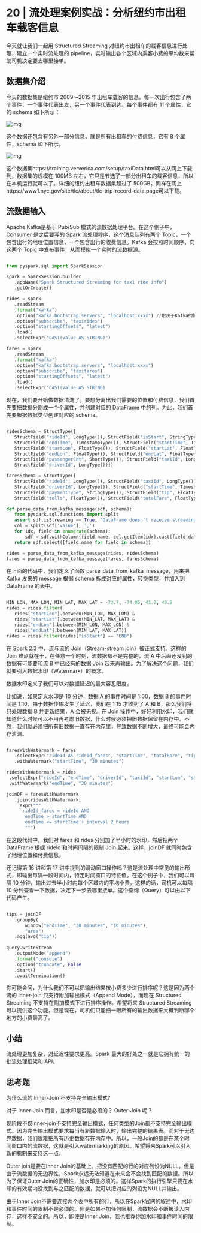 # 20 | 流处理案例实战：分析纽约市出租车载客信息

今天就让我们一起用 Structured Streaming 对纽约市出租车的载客信息进行处理，建立一个实时流处理的 pipeline，实时输出各个区域内乘客小费的平均数来帮助司机决定要去哪里接单。

## 数据集介绍

今天的数据集是纽约市 2009～2015 年出租车载客的信息。每一次出行包含了两个事件，一个事件代表出发，另一个事件代表到达。每个事件都有 11 个属性，它的 schema 如下所示：

![img](https://static001.geekbang.org/resource/image/4a/90/4ae9c7d353925f84d36bf7280f2b5b90.jpg)

这个数据还包含有另外一部分信息，就是所有出租车的付费信息，它有 8 个属性，schema 如下所示。

![img](https://static001.geekbang.org/resource/image/8e/de/8ef443617788243f4546116fffb40ede.jpg)

这个数据集https://training.ververica.com/setup/taxiData.html可以从网上下载到，数据集的规模在 100MB 左右，它只是节选了一部分出租车的载客信息，所以在本机运行就可以了。详细的纽约出租车数据集超过了 500GB，同样在网上https://www1.nyc.gov/site/tlc/about/tlc-trip-record-data.page可以下载。

## 流数据输入

Apache Kafka是基于 Pub/Sub 模式的流数据处理平台。在这个例子中，Consumer 是之后要写的 Spark 流处理程序，这个消息队列有两个 Topic，一个包含出行的地理位置信息，一个包含出行的收费信息。Kafka 会按照时间顺序，向这两个 Topic 中发布事件，从而模拟一个实时的流数据源。

```Python

from pyspark.sql import SparkSession

spark = SparkSession.builder
   .appName("Spark Structured Streaming for taxi ride info")
   .getOrCreate()

rides = spark
   .readStream
   .format("kafka")
   .option("kafka.bootstrap.servers", "localhost:xxxx") //取决于Kafka的配置
   .option("subscribe", "taxirides")
   .option("startingOffsets", "latest")
   .load()
   .selectExpr("CAST(value AS STRING)")

fares = spark
   .readStream
   .format("kafka")
   .option("kafka.bootstrap.servers", "localhost:xxxx")
   .option("subscribe", "taxifares")
   .option("startingOffsets", "latest")
   .load()
   .selectExpr("CAST(value AS STRING)
```

现在，我们要开始做数据清洗了。要想分离出我们需要的位置和付费信息，我们首先要把数据分割成一个个属性，并创建对应的 DataFrame 中的列。为此，我们首先要根据数据类型创建对应的 schema。

```Python

ridesSchema = StructType([
   StructField("rideId", LongType()), StructField("isStart", StringType()),
   StructField("endTime", TimestampType()), StructField("startTime", TimestampType()),
   StructField("startLon", FloatType()), StructField("startLat", FloatType()),
   StructField("endLon", FloatType()), StructField("endLat", FloatType()),
   StructField("passengerCnt", ShortType()), StructField("taxiId", LongType()),
   StructField("driverId", LongType())])

faresSchema = StructType([
   StructField("rideId", LongType()), StructField("taxiId", LongType()),
   StructField("driverId", LongType()), StructField("startTime", TimestampType()),
   StructField("paymentType", StringType()), StructField("tip", FloatType()),
   StructField("tolls", FloatType()), StructField("totalFare", FloatType())])

def parse_data_from_kafka_message(sdf, schema):
   from pyspark.sql.functions import split
   assert sdf.isStreaming == True, "DataFrame doesn't receive streaming data"
   col = split(sdf['value'], ',')
   for idx, field in enumerate(schema):
       sdf = sdf.withColumn(field.name, col.getItem(idx).cast(field.dataType))
   return sdf.select([field.name for field in schema])

rides = parse_data_from_kafka_message(rides, ridesSchema)
fares = parse_data_from_kafka_message(fares, faresSchema)
```

在上面的代码中，我们定义了函数 parse_data_from_kafka_message，用来把 Kafka 发来的 message 根据 schema 拆成对应的属性，转换类型，并加入到 DataFrame 的表中。

```Python

MIN_LON, MAX_LON, MIN_LAT, MAX_LAT = -73.7, -74.05, 41.0, 40.5
rides = rides.filter(
   rides["startLon"].between(MIN_LON, MAX_LON) &
   rides["startLat"].between(MIN_LAT, MAX_LAT) &
   rides["endLon"].between(MIN_LON, MAX_LON) &
   rides["endLat"].between(MIN_LAT, MAX_LAT))
rides = rides.filter(rides["isStart"] == "END")
```

在 Spark 2.3 中，流与流的 Join（Stream-stream join）被正式支持。这样的 Join 难点就在于，在任意一个时刻，流数据都不是完整的，流 A 中后面还没到的数据有可能要和流 B 中已经有的数据 Join 起来再输出。为了解决这个问题，我们就要引入数据水印（Watermark）的概念。

数据水印定义了我们可以对数据延迟的最大容忍限度。

比如说，如果定义水印是 10 分钟，数据 A 的事件时间是 1:00，数据 B 的事件时间是 1:10，由于数据传输发生了延迟，我们在 1:15 才收到了 A 和 B，那么我们将只处理数据 B 并更新结果，A 会被无视。在 Join 操作中，好好利用水印，我们就知道什么时候可以不用再考虑旧数据，什么时候必须把旧数据保留在内存中。不然，我们就必须把所有旧数据一直存在内存里，导致数据不断增大，最终可能会内存泄漏。

```Python

faresWithWatermark = fares
   .selectExpr("rideId AS rideId_fares", "startTime", "totalFare", "tip")
   .withWatermark("startTime", "30 minutes")

ridesWithWatermark = rides
 .selectExpr("rideId", "endTime", "driverId", "taxiId", "startLon", "startLat", "endLon", "endLat")
 .withWatermark("endTime", "30 minutes")

joinDF = faresWithWatermark
   .join(ridesWithWatermark,
     expr("""
      rideId_fares = rideId AND
       endTime > startTime AND
       endTime <= startTime + interval 2 hours
       """)
```

在这段代码中，我们对 fares 和 rides 分别加了半小时的水印，然后把两个 DataFrame 根据 rideId 和时间间隔的限制 Join 起来。这样，joinDF 就同时包含了地理位置和付费信息。

还记得第 16 讲和第 17 讲中提到的滑动窗口操作吗？这是流处理中常见的输出形式，即输出每隔一段时间内，特定时间窗口的特征值。在这个例子中，我们可以每隔 10 分钟，输出过去半小时内每个区域内的平均小费。这样的话，司机可以每隔 10 分钟查看一下数据，决定下一步去哪里接单。这个查询（Query）可以由以下代码产生。

```Python

tips = joinDF
   .groupBy(
       window("endTime", "30 minutes", "10 minutes"),
       "area")
   .agg(avg("tip"))
   
query.writeStream
   .outputMode("append")
   .format("console")
   .option("truncate", False
   .start()
   .awaitTermination()
```

你可能会问，为什么我们不可以把输出结果按小费多少进行排序呢？这是因为两个流的 inner-join 只支持附加输出模式（Append Mode），而现在 Structured Streaming 不支持在附加模式下进行排序操作。希望将来 Structured Streaming 可以提供这个功能，但是现在，司机们只能扫一眼所有的输出数据来大概判断哪个地方的小费最高了。

## 小结

流处理更加复杂，对延迟性要求更高。Spark 最大的好处之一就是它拥有统一的批流处理框架和 API。

## 思考题

为什么流的 Inner-Join 不支持完全输出模式?

对于 Inner-Join 而言，加水印是否是必须的？ Outer-Join 呢？

现阶段不仅Inner-join不支持完全输出模式，任何类型的Join都不支持完全输出模式。因为完全输出模式要求每当有新数据输入时，输出完整的结果表。而对于无边界数据，我们很难把所有历史数据存在内存中。所以，一般Join的都是在某个时间窗口内的流数据，这就是引入watermarking的原因。希望将来Spark可以引入新的机制来支持这一点。

Outer join是要在Inner Join的基础上，把没有匹配的行的对应列设为NULL。但是由于流数据的无边界性，Spark永远无法知道在未来会不会找到匹配的数据。所以为了保证Outer Join的正确性，加水印是必须的。这样Spark的执行引擎只要在水印的有效期内没找到与之匹配的数据，就可以把对应的列设为NULL并输出。

由于Inner Join不需要连接两个表中所有的行，所以在Spark官网的叙述中，水印和事件时间的限制不是必须的。但是如果不加任何限制，流数据会不断被读入内存，这样不安全的。所以，即便是Inner Join，我也推荐你加水印和事件时间的限制。